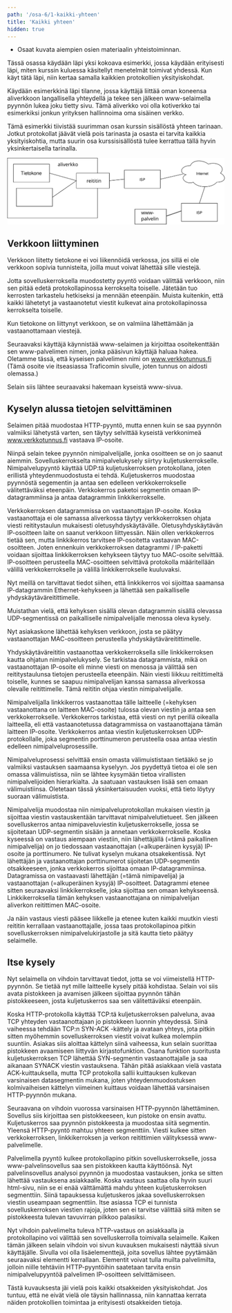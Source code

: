 ```yaml
---
path: '/osa-6/1-kaikki-yhteen'
title: 'Kaikki yhteen'
hidden: true
---
```


<text-box variant='learningObjectives' name='Oppimistavoitteet'>

- Osaat kuvata aiempien osien materiaalin yhteistoiminnan.

</text-box>

Tässä osassa käydään läpi yksi kokoava esimerkki, jossa käydään erityisesti läpi, miten kurssin kuluessa käsitellyt menetelmät toimivat yhdessä. Kun käyt tätä läpi, niin kertaa samalla kaikkien protokollien yksityiskohdat.


Käydään esimerkkinä läpi tilanne, jossa käyttäjä liittää oman koneensa aliverkkoon langallisella yhteydellä ja tekee sen jälkeen www-selaimella pyynnön lukea joku tietty sivu.  Tämä aliverkko voi olla kotiverkko tai esimerkiksi jonkun yrityksen hallinnoima oma sisäinen verkko.

Tämä esimerkki tiivistää suurimman osan kurssin sisällöstä yhteen tarinaan. Jotkut protokollat jäävät vielä pois tarinasta ja osasta ei tarvita kaikkia yksityiskohtia, mutta suurin osa kurssisisällöstä tulee kerrattua tällä hyvin yksinkertaisella tarinalla.

<img src="../img/kaikki-yhteen-verkko.svg"> </img>

## Verkkoon liittyminen

Verkkoon liitetty tietokone ei voi liikennöidä verkossa, jos sillä ei ole verkkoon sopivia tunnisteita, joilla muut voivat lähettää sille viestejä.

<quiz id="a69e0cef-84ae-4ad8-8c28-dc408c892e72"> </quiz>

Jotta sovelluskerroksella muodostetty pyyntö voidaan välittää verkkoon, niin sen pitää edetä protokollapinossa kerrokselta toiselle. Jätetään tuo kerrosten tarkastelu hetkiseksi ja mennään eteenpäin. Muista kuitenkin, että kaikki lähetetyt ja vastaanotetut viestit kulkevat aina protokollapinossa kerrokselta toiselle.

Kun tietokone on liittynyt verkkoon, se on valmiina lähettämään ja vastaanottamaan viestejä.

Seuraavaksi käyttäjä käynnistää www-selaimen ja kirjoittaa osoitekenttään sen www-palvelimen nimen, jonka pääsivun käyttäjä haluaa hakea. Oletamme tässä, että kyseisen palvelimen nimi on www.verkkotunnus.fi   (Tämä osoite vie itseasiassa Traficomin sivulle, joten tunnus on aidosti olemassa.)

Selain siis lähtee seuraavaksi hakemaan kyseistä www-sivua.

## Kyselyn alussa tietojen selvittäminen

Selaimen pitää muodostaa HTTP-pyyntö, mutta ennen kuin se saa pyynnön valmiiksi lähetystä varten, sen täytyy selvittää kyseistä verkkonimeä www.verkkotunnus.fi vastaava IP-osoite.

Niinpä selain tekee pyynnön nimipalvelijalle, jonka osoitteen se on jo saanut aiemmin. Sovelluskerrokselta nimipalvelukysely siirtyy kuljetuskerrokselle. Nimipalvelupyyntö käyttää UDP:tä kuljetuskerroksen protokollana, joten erillistä yhteydenmuodostusta ei tehdä.  Kuljetuskerros muodostaa pyynnöstä segementin ja antaa sen edelleen verkkokerrokselle välitettäväksi eteenpäin.
Verkkokerros paketoi segmentin omaan IP-datagrammiinsa ja antaa datagrammin linkkikerrokselle.

Verkkokerroksen datagrammissa on vastaanottajan IP-osoite. Koska vastaanottaja ei ole samassa aliverkossa täytyy verkkokerroksen ohjata viesti reititystaulun mukaisesti oletusyhdyskäytävälle. Oletusyhdyskäytävän IP-osoitteen laite on saanut verkkoon liittyessän. Näin ollen verkkokerros tietää sen, mutta linkkikerros tarvitsee IP-osoitetta vastaavan MAC-osoitteen. Joten ennenkuin verkkokerroksen datagrammi / IP-paketti voidaan sijoittaa linkkikerroksen kehykseen täytyy tuo MAC-osoite selvittää. IP-osoitteen perusteella MAC-osoitteen selvittävä protokolla määritellään välillä verkkokerrokselle ja välillä linkkikerrokselle kuuluvaksi.

<quiz id="a50903df-836c-422d-95ae-da29218e3448">  </quiz>

Nyt meillä on tarvittavat tiedot siihen, että linkkikerros voi sijoittaa saamansa IP-datagrammin Ethernet-kehykseen ja lähettää sen paikalliselle yhdyskäytäväreitittimelle.

Muistathan vielä, että kehyksen sisällä olevan datagrammin sisällä olevassa UDP-segmentissä on paikalliselle nimipalvelijalle menossa oleva kysely.

Nyt asiakaskone lähettää kehyksen verkkoon, josta se päätyy vastaanottajan MAC-osoitteen perusteella yhdyskäytäväreitittimelle.

Yhdyskäytäväreititin vastaanottaa verkkokerroksella sille linkkikerroksen kautta ohjatun nimipalvelukysely. Se tarkistaa datagrammista, mikä on vastaanottajan IP-osoite eli minne viesti on menossa ja välittää sen reititystaulunsa tietojen perusteella eteenpäin. Näin viesti liikkuu reitittimeltä toiselle, kunnes se saapuu nimipalvelijan kanssa samassa aliverkossa olevalle reitittimelle. Tämä reititin ohjaa viestin nimipalvelijalle.

Nimipalvelijalla linkkikerros vastaanottaa tälle laitteelle (=kehyksen vastaanottana on laitteen MAC-osoite) tulossa olevan viestin ja antaa sen verkkokerrokselle. Verkkokerros tarkistaa, että viesti on nyt perillä oikealla laitteella, eli että vastaanotetussa datagrammissa on vastaanottajana tämän laitteen IP-osoite. Verkkokerros antaa viestin kuljetuskerroksen UDP-protokollalle, joka segmentin porttinumeron perusteella osaa antaa viestin edelleen nimipalveluprosessille.

<quiz id="abb2ab02-88ba-465d-9d3b-e2f7d709d64b"> </quiz>

Nimipalveluprosessi selvittää ensin omasta välimuististaan tietääkö se jo valmiiksi vastauksen saamaansa kyselyyn.  Jos pyydettyä tietoa ei ole sen omassa välimuistissa, niin se lähtee kysymään tietoa virallisten nimipalvelijoiden hierarkialta. Ja saatuaan vastauksen lisää sen omaan välimuistiinsa. Oletetaan tässä yksinkertaisuuden vuoksi, että tieto löytyy suoraan välimuistista.

Nimipalvelija muodostaa niin nimipalveluprotokollan mukaisen viestin ja sijoittaa viestin vastauskentään tarvittavat nimipalvelutietueet. Sen jälkeen sovelluskerros antaa nimipaveluviestin kuljetuskerrokselle, jossa se sijoitetaan UDP-segmentin sisään ja annetaan verkkokerrokselle. Koska kyseessä on vastaus aiempaan viestiin, niin lähettäjällä (=tämä paikallinen nimipalvelija) on jo tiedossaan vastaanottajan (=alkuperäinen kysyjä) IP-osoite ja porttinumero. Ne tulivat kyselyn mukana otsakekentissä. Nyt lähettäjän ja vastaanottajan porttinumerot sijoitetan UDP-segmentin otsakkeeseen, jonka verkkokerros sijoittaa omaan IP-datagrammiinsa. Datagramissa on vastaavasti lähettäjän (=tämä nimipavelija) ja vastaanottajan (=alkuperäinen kysyjä) IP-osoitteet. Datagrammi etenee sitten seuraavaksi linkkikerrokselle, joka sijoittaa sen omaan kehykseensä. Linkkikerroksella tämän kehyksen vastaanottajana on nimipalvelijan aliverkon reitittimen MAC-osoite.

Ja näin vastaus viesti pääsee liikkelle ja etenee kuten kaikki muutkin viesti reititin kerrallaan vastaanottajalle, jossa taas protokollapinoa pitkin sovelluskerroksen nimipalvelukirjastolle ja sitä kautta tieto päätyy selaimelle.

## Itse kysely

Nyt selaimella on vihdoin tarvittavat tiedot, jotta se voi viimeistellä HTTP-pyynnön. Se tietää nyt mille laitteelle kysely pitää kohdistaa. Selain voi siis avata pistokkeen ja avamisen jälkeen sijoittaa pyynnön tähän pistokkeeseen, josta kuljetuskerros saa sen välitettäväksi eteenpäin.

Koska HTTP-protokolla käyttää TCP:tä kuljetuskerroksen palveluna, avaa TCP yhteyden vastaanottajaan jo pistokkeen luonnin yhteydessä. Siinä vaiheessa tehdään TCP:n SYN-ACK -kättely ja avataan yhteys, jota pitkin sitten myöhemmin sovelluskerroksen viestit voivat kulkea molempiin suuntiin. Asiakas siis aloittaa kättelyn siinä vaiheessa, kun selain suorittaa pistokkeen avaamiseen liittyvän kirjastofunktion. Osana funktion suoritusta kuljetuskerroksen TCP lähettää SYN-segmentin vastaanottajalle ja saa aikanaan SYNACK viestin vastauksena.  Tähän pitää asiakkaan vielä vastata ACK-kuittauksella, mutta TCP protokolla sallii kuittauksen kulkevan varsinaisen datasegmentin mukana, joten yhteydenmuodostuksen kolmivaiheisen kättelyn viimeinen kuittaus voidaan lähettää varsinaisen HTTP-pyynnön mukana.

Seuraavana on vihdoin vuorossa varsinaisen HTTP-pyynnön lähettäminen. Sovellus siis kirjoittaa sen pistokkeeseen, kun pistoke on ensin avattu. Kuljetuskerros saa pyynnön pistokkeesta ja muodostaa siitä segmentin. Yleensä HTTP-pyyntö mahtuu yhteen segmenttiin. Viesti kulkee sitten verkkokerroksen, linkkikerroksen ja verkon reitittimien välityksessä www-palvelimelle.

Palvelimella pyyntö kulkee protokollapino pitkin sovelluskerrokselle, jossa www-palvelinsovellus saa sen pistokkeen kautta käyttöönsä. Nyt palvelinsovellus analysoi pyynnön ja muodostaa vastauksen, jonka se sitten lähettää vastauksena asiakkaalle.  Koska vastaus saattaa olla hyvin suuri html-sivu, niin se ei enää välttämättä mahdu yhteen kuljetuskerroksen segmenttiin. Siinä tapauksessa kuljetuskeros jakaa sovelluskerroksen viestin useampaan segmenttiin. Itse asiassa TCP ei tunnista sovelluskerroksen viestien rajoja, joten sen ei tarvitse välittää siitä miten se pistokkeesta tulevan tavuvirran pilkkoo palasiksi. 

Nyt vihdoin palvelimelta tuleva hTTP-vastaus on asiakkaalla ja protokollapino voi välittää sen sovelluskerrolla toimivalla selaimelle. Kaiken tämän jälkeen selain vihdoin voi sivun kuvauksen mukaisesti näyttää sivun käyttäjälle. Sivulla voi olla lisäelementtejä, joita sovellus lähtee pyytämään seuraavaksi elementti kerrallaan. Elementit voivat tulla muilta palvelimilta, jolloin niille tehtäviin HTTP-pyyntöihin saatetaan tarvita ensin nimipalvelupyyntöä palvelimen IP-osoitteen selvittämiseen.

Tästä kuvauksesta jäi vielä pois kaikki otsakkeiden yksityiskohdat. Jos tuntuu, että ne eivät vielä ole täysin hallinnassa, niin kannattaa kerrata näiden protokollien toimintaa ja erityisesti otsakkeiden tietoja.

<quiz id="  "> </quiz>
